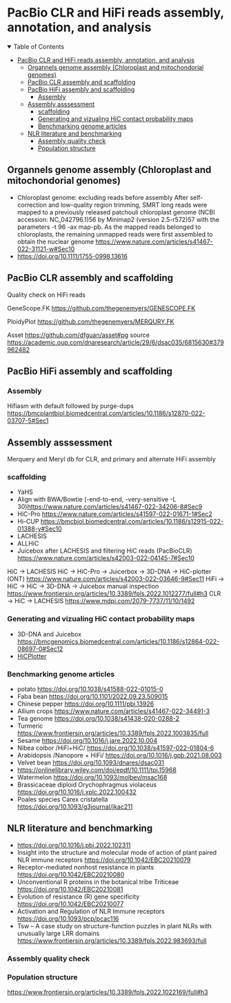 # PacBio CLR and HiFi reads assembly, annotation, and analysis 

<details open="open">
<summary>Table of Contents</summary>

- [PacBio CLR and HiFi reads assembly, annotation, and analysis](#pacbio-clr-and-hifi-reads-assembly-annotation-and-analysis)
  - [Organnels genome assembly (Chloroplast and mitochondorial genomes)](#organnels-genome-assembly-chloroplast-and-mitochondorial-genomes)
  - [PacBio CLR assembly and scaffolding](#pacbio-clr-assembly-and-scaffolding)
  - [PacBio HiFi assembly and scaffolding](#pacbio-hifi-assembly-and-scaffolding)
    - [Assembly](#assembly)
  - [Assembly asssessment](#assembly-asssessment)
    - [scaffolding](#scaffolding)
    - [Generating and vizualing HiC contact probability maps](#generating-and-vizualing-hic-contact-probability-maps)
    - [Benchmarking genome articles](#benchmarking-genome-articles)
  - [NLR literature and benchmarking](#nlr-literature-and-benchmarking)
    - [Assembly quality check](#assembly-quality-check)
    - [Population structure](#population-structure)

## Organnels genome assembly (Chloroplast and mitochondorial genomes)
- Chloroplast genome: excluding reads before assembly 
After self-correction and low-quality region trimming, SMRT long reads were mapped to a previously released patchouli chloroplast genome (NCBI accession: NC_042796.1)56 by Minimap2 (version 2.5-r572)57 with the parameters -t 96 -ax map-pb. As the mapped reads belonged to chloroplasts, the remaining unmapped reads were first assembled to obtain the nuclear genome <https://www.nature.com/articles/s41467-022-31121-w#Sec10>
- <https://doi.org/10.1111/1755-0998.13616>



## PacBio CLR assembly and scaffolding

Quality check on HiFi reads

GeneScope.FK <https://github.com/thegenemyers/GENESCOPE.FK>

PloidyPlot <https://github.com/thegenemyers/MERQURY.FK>

Asset <https://github.com/dfguan/asset#pg>
source <https://academic.oup.com/dnaresearch/article/29/6/dsac035/6815630#379962482>

## PacBio HiFi assembly and scaffolding

### Assembly
Hifiasm with default followed by purge-dups <https://bmcplantbiol.biomedcentral.com/articles/10.1186/s12870-022-03707-5#Sec1>

## Assembly asssessment
Merquery and Meryl db for CLR, and primary and alternate HiFi assembly
### scaffolding 
- YaHS
- Align with BWA/Bowtie (-end-to-end, -very-sensitive -L 30)<https://www.nature.com/articles/s41467-022-34206-8#Sec9>
- HiC-Pro <https://www.nature.com/articles/s41597-022-01671-1#Sec2>
- Hi-CUP <https://bmcbiol.biomedcentral.com/articles/10.1186/s12915-022-01388-y#Sec10>
- LACHESIS
- ALLHiC
- Juicebox after LACHESIS and filtering HiC reads (PacBioCLR) <https://www.nature.com/articles/s42003-022-04145-7#Sec10>

HiC -> LACHESIS
HiC -> HiC-Pro -> Juicerbox -> 3D-DNA -> HiC-plotter (ONT) <https://www.nature.com/articles/s42003-022-03646-9#Sec11>
HiFi -> HiC -> HiC -> 3D-DNA -> Juicebox manual inspection <https://www.frontiersin.org/articles/10.3389/fpls.2022.1012277/full#h3>
CLR -> HiC -> LACHESIS <https://www.mdpi.com/2079-7737/11/10/1492>

### Generating and vizualing HiC contact probability maps

- 3D-DNA and Juicebox <https://bmcgenomics.biomedcentral.com/articles/10.1186/s12864-022-08697-0#Sec12>
- [HiCPlotter](https://genomebiology.biomedcentral.com/articles/10.1186/s13059-015-0767-1)

### Benchmarking genome articles

- potato <https://doi.org/10.1038/s41588-022-01015-0>
- Faba bean <https://doi.org/10.1101/2022.09.23.509015>
- Chinese pepper  <https://doi.org/10.1111/pbi.13926>
- Allium crops <https://www.nature.com/articles/s41467-022-34491-3>
- Tea genome <https://doi.org/10.1038/s41438-020-0288-2>
- Turmeric <https://www.frontiersin.org/articles/10.3389/fpls.2022.1003835/full>
- Sesame <https://doi.org/10.1016/j.jare.2022.10.004>
- Nibea coibor /HiFi+HiC/ <https://doi.org/10.1038/s41597-022-01804-6>
- Arabidopsis /Nanopore + HiFi/ <https://doi.org/10.1016/j.gpb.2021.08.003>
- Velvet bean <https://doi.org/10.1093/dnares/dsac031>
- <https://onlinelibrary.wiley.com/doi/epdf/10.1111/tpj.15968>
- Watermelon <https://doi.org/10.1093/molbev/msac168>
- Brassicaceae diploid Orychophragmus violaceus <https://doi.org/10.1016/j.xplc.2022.100432>
- Poales species Carex cristatella <https://doi.org/10.1093/g3journal/jkac211>

## NLR literature and benchmarking
- <https://doi.org/10.1016/j.pbi.2022.102311>
- Insight into the structure and molecular mode of action of plant paired NLR immune receptors  <https://doi.org/10.1042/EBC20210079>
- Receptor-mediated nonhost resistance in plants  <https://doi.org/10.1042/EBC20210080>
- Unconventional R proteins in the botanical tribe Triticeae  <https://doi.org/10.1042/EBC20210081>
- Evolution of resistance (R) gene specificity <https://doi.org/10.1042/EBC20210077>
- Activation and Regulation of NLR Immune receptors <https://doi.org/10.1093/pcp/pcac116>
- Tsw – A case study on structure-function puzzles in plant NLRs with unusually large LRR domains <https://www.frontiersin.org/articles/10.3389/fpls.2022.983693/full>
### Assembly quality check 

### Population structure
<https://www.frontiersin.org/articles/10.3389/fpls.2022.1022169/full#h3>
